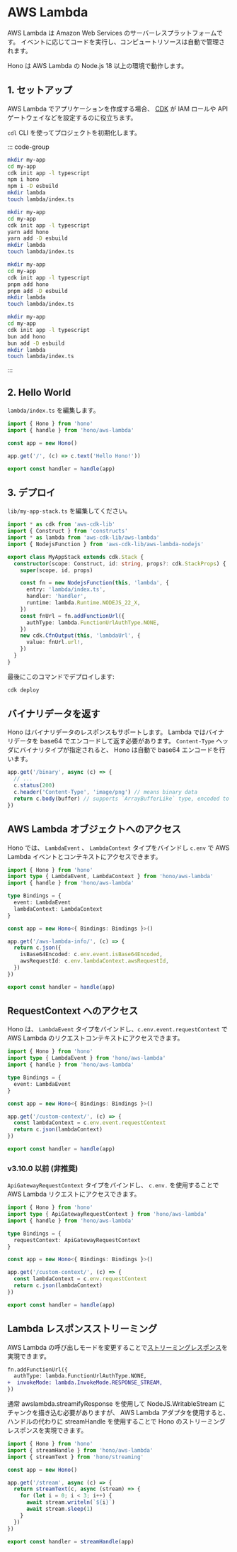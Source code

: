 # AWS Lambda

AWS Lambda は Amazon Web Services のサーバーレスプラットフォームです。
イベントに応じてコードを実行し、コンピュートリソースは自動で管理されます。

Hono は AWS Lambda の Node.js 18 以上の環境で動作します。

## 1. セットアップ

AWS Lambda でアプリケーションを作成する場合、
[CDK](https://docs.aws.amazon.com/cdk/v2/guide/home.html)
が IAM ロールや API ゲートウェイなどを設定するのに役立ちます。

`cdl` CLI を使ってプロジェクトを初期化します。

::: code-group

```sh [npm]
mkdir my-app
cd my-app
cdk init app -l typescript
npm i hono
npm i -D esbuild
mkdir lambda
touch lambda/index.ts
```

```sh [yarn]
mkdir my-app
cd my-app
cdk init app -l typescript
yarn add hono
yarn add -D esbuild
mkdir lambda
touch lambda/index.ts
```

```sh [pnpm]
mkdir my-app
cd my-app
cdk init app -l typescript
pnpm add hono
pnpm add -D esbuild
mkdir lambda
touch lambda/index.ts
```

```sh [bun]
mkdir my-app
cd my-app
cdk init app -l typescript
bun add hono
bun add -D esbuild
mkdir lambda
touch lambda/index.ts
```

:::

## 2. Hello World

`lambda/index.ts` を編集します。

```ts
import { Hono } from 'hono'
import { handle } from 'hono/aws-lambda'

const app = new Hono()

app.get('/', (c) => c.text('Hello Hono!'))

export const handler = handle(app)
```

## 3. デプロイ

`lib/my-app-stack.ts` を編集してください。

```ts
import * as cdk from 'aws-cdk-lib'
import { Construct } from 'constructs'
import * as lambda from 'aws-cdk-lib/aws-lambda'
import { NodejsFunction } from 'aws-cdk-lib/aws-lambda-nodejs'

export class MyAppStack extends cdk.Stack {
  constructor(scope: Construct, id: string, props?: cdk.StackProps) {
    super(scope, id, props)

    const fn = new NodejsFunction(this, 'lambda', {
      entry: 'lambda/index.ts',
      handler: 'handler',
      runtime: lambda.Runtime.NODEJS_22_X,
    })
    const fnUrl = fn.addFunctionUrl({
      authType: lambda.FunctionUrlAuthType.NONE,
    })
    new cdk.CfnOutput(this, 'lambdaUrl', {
      value: fnUrl.url!,
    })
  }
}
```

最後にこのコマンドでデプロイします:

```sh
cdk deploy
```

## バイナリデータを返す

Hono はバイナリデータのレスポンスもサポートします。
Lambda ではバイナリデータを base64 でエンコードして返す必要があります。
`Content-Type` ヘッダにバイナリタイプが指定されると、 Hono は自動で base64 エンコードを行います。

```ts
app.get('/binary', async (c) => {
  // ...
  c.status(200)
  c.header('Content-Type', 'image/png') // means binary data
  return c.body(buffer) // supports `ArrayBufferLike` type, encoded to base64.
})
```

## AWS Lambda オブジェクトへのアクセス

Hono では、 `LambdaEvent` 、 `LambdaContext` タイプをバインドし `c.env` で AWS Lambda イベントとコンテキストにアクセスできます。

```ts
import { Hono } from 'hono'
import type { LambdaEvent, LambdaContext } from 'hono/aws-lambda'
import { handle } from 'hono/aws-lambda'

type Bindings = {
  event: LambdaEvent
  lambdaContext: LambdaContext
}

const app = new Hono<{ Bindings: Bindings }>()

app.get('/aws-lambda-info/', (c) => {
  return c.json({
    isBase64Encoded: c.env.event.isBase64Encoded,
    awsRequestId: c.env.lambdaContext.awsRequestId,
  })
})

export const handler = handle(app)
```

## RequestContext へのアクセス

Hono は、 `LambdaEvent` タイプをバインドし、`c.env.event.requestContext` で AWS Lambda のリクエストコンテキストにアクセスできます。

```ts
import { Hono } from 'hono'
import type { LambdaEvent } from 'hono/aws-lambda'
import { handle } from 'hono/aws-lambda'

type Bindings = {
  event: LambdaEvent
}

const app = new Hono<{ Bindings: Bindings }>()

app.get('/custom-context/', (c) => {
  const lambdaContext = c.env.event.requestContext
  return c.json(lambdaContext)
})

export const handler = handle(app)
```

### v3.10.0 以前 (非推奨)

`ApiGatewayRequestContext` タイプをバインドし、 `c.env.` を使用することで AWS Lambda リクエストにアクセスできます。

```ts
import { Hono } from 'hono'
import type { ApiGatewayRequestContext } from 'hono/aws-lambda'
import { handle } from 'hono/aws-lambda'

type Bindings = {
  requestContext: ApiGatewayRequestContext
}

const app = new Hono<{ Bindings: Bindings }>()

app.get('/custom-context/', (c) => {
  const lambdaContext = c.env.requestContext
  return c.json(lambdaContext)
})

export const handler = handle(app)
```

## Lambda レスポンスストリーミング

AWS Lambda の呼び出しモードを変更することで[ストリーミングレスポンス](https://aws.amazon.com/blogs/compute/introducing-aws-lambda-response-streaming/)を実現できます。

```diff
fn.addFunctionUrl({
  authType: lambda.FunctionUrlAuthType.NONE,
+  invokeMode: lambda.InvokeMode.RESPONSE_STREAM,
})
```

通常 awslambda.streamifyResponse を使用して NodeJS.WritableStream にチャンクを描き込む必要がありますが、 AWS Lambda アダプタを使用すると、ハンドルの代わりに streamHandle を使用することで Hono のストリーミングレスポンスを実現できます。

```ts
import { Hono } from 'hono'
import { streamHandle } from 'hono/aws-lambda'
import { streamText } from 'hono/streaming'

const app = new Hono()

app.get('/stream', async (c) => {
  return streamText(c, async (stream) => {
    for (let i = 0; i < 3; i++) {
      await stream.writeln(`${i}`)
      await stream.sleep(1)
    }
  })
})

export const handler = streamHandle(app)
```
